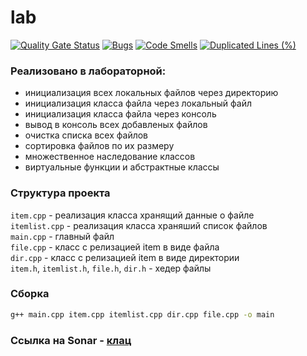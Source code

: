 # lab
[![Quality Gate Status](https://sonarcloud.io/api/project_badges/measure?project=Anton-Euro_labs&metric=alert_status)](https://sonarcloud.io/summary/new_code?id=Anton-Euro_labs)
[![Bugs](https://sonarcloud.io/api/project_badges/measure?project=Anton-Euro_labs&metric=bugs)](https://sonarcloud.io/summary/new_code?id=Anton-Euro_labs)
[![Code Smells](https://sonarcloud.io/api/project_badges/measure?project=Anton-Euro_labs&metric=code_smells)](https://sonarcloud.io/summary/new_code?id=Anton-Euro_labs)
[![Duplicated Lines (%)](https://sonarcloud.io/api/project_badges/measure?project=Anton-Euro_labs&metric=duplicated_lines_density)](https://sonarcloud.io/summary/new_code?id=Anton-Euro_labs)
### Реализовано в лабораторной:
- инициализация всех локальных файлов через директорию
- инициализация класса файла через локальный файл
- инициализация класса файла через консоль
- вывод в консоль всех добавленых файлов
- очистка списка всех файлов
- сортировка файлов по их размеру
- множественное наследование классов
- виртуальные функции и абстрактные классы

### Структура проекта 
`item.cpp` - реализация класса хранящий данные о файле<br>
`itemlist.cpp` - реализация класса храняший список файлов<br>
`main.cpp` - главный файл<br>
`file.cpp` - класс с релизацией item в виде файла<br>
`dir.cpp` - класс с релизацией item в виде директории<br>
`item.h`, `itemlist.h`, `file.h`, `dir.h` - хедер файлы

### Сборка
```bash
g++ main.cpp item.cpp itemlist.cpp dir.cpp file.cpp -o main
```

### Ссылка на Sonar - [клац](https://sonarcloud.io/project/overview?id=Anton-Euro_labs)
